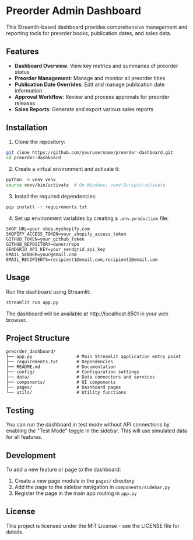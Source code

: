 # Preorder Admin Dashboard

This Streamlit-based dashboard provides comprehensive management and reporting tools for preorder books, publication dates, and sales data.

## Features

- **Dashboard Overview**: View key metrics and summaries of preorder status
- **Preorder Management**: Manage and monitor all preorder titles
- **Publication Date Overrides**: Edit and manage publication date information
- **Approval Workflow**: Review and process approvals for preorder releases
- **Sales Reports**: Generate and export various sales reports

## Installation

1. Clone the repository:
```bash
git clone https://github.com/yourusername/preorder-dashboard.git
cd preorder-dashboard
```

2. Create a virtual environment and activate it:
```bash
python -m venv venv
source venv/bin/activate  # On Windows: venv\Scripts\activate
```

3. Install the required dependencies:
```bash
pip install -r requirements.txt
```

4. Set up environment variables by creating a `.env.production` file:
```
SHOP_URL=your-shop.myshopify.com
SHOPIFY_ACCESS_TOKEN=your_shopify_access_token
GITHUB_TOKEN=your_github_token
GITHUB_REPOSITORY=owner/repo
SENDGRID_API_KEY=your_sendgrid_api_key
EMAIL_SENDER=your@email.com
EMAIL_RECIPIENTS=recipient1@email.com,recipient2@email.com
```

## Usage

Run the dashboard using Streamlit:

```bash
streamlit run app.py
```

The dashboard will be available at http://localhost:8501 in your web browser.

## Project Structure

```
preorder_dashboard/
├── app.py                 # Main Streamlit application entry point
├── requirements.txt       # Dependencies
├── README.md              # Documentation
├── config/                # Configuration settings
├── data/                  # Data connectors and services
├── components/            # UI components
├── pages/                 # Dashboard pages
└── utils/                 # Utility functions
```

## Testing

You can run the dashboard in test mode without API connections by enabling the "Test Mode" toggle in the sidebar. This will use simulated data for all features.

## Development

To add a new feature or page to the dashboard:

1. Create a new page module in the `pages/` directory
2. Add the page to the sidebar navigation in `components/sidebar.py`
3. Register the page in the main app routing in `app.py`

## License

This project is licensed under the MIT License - see the LICENSE file for details.
